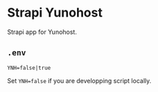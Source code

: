 # Strapi Yunohost

Strapi app for Yunohost.

## `.env`

`YNH=false|true`

Set `YNH=false` if you are developping script locally.